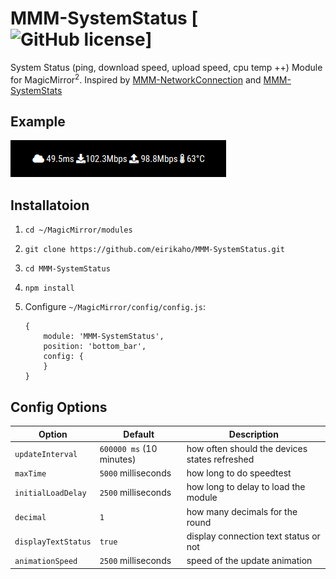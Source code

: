 # MMM-SystemStatus [![GitHub license](https://img.shields.io/badge/license-MIT-blue.svg?style=flat)]

System Status (ping, download speed, upload speed, cpu temp ++) Module for MagicMirror<sup>2</sup>.
Inspired by  [MMM-NetworkConnection](https://github.com/slametps/MMM-NetworkConnection) and [MMM-SystemStats](https://github.com/BenRoe/MMM-SystemStats)

## Example

![](others/MMM-SystemStatus.png)

## Installatoion
1. `cd ~/MagicMirror/modules`
1. `git clone https://github.com/eirikaho/MMM-SystemStatus.git`
1. `cd MMM-SystemStatus`
1. `npm install`
1. Configure `~/MagicMirror/config/config.js`:

    ```
    {
        module: 'MMM-SystemStatus',
        position: 'bottom_bar',
        config: {
        }
    }
    ```
## Config Options

| **Option** | **Default** | **Description** |
| --- | --- | --- |
| `updateInterval` | `600000 ms` (10 minutes) | how often should the devices states refreshed |
| `maxTime` | `5000` milliseconds | how long to do speedtest |
| `initialLoadDelay` | `2500` milliseconds | how long to delay to load the module |
| `decimal` | `1` | how many decimals for the round |
| `displayTextStatus` | `true` | display connection text status or not |
| `animationSpeed` | `2500` milliseconds | speed of the update animation |
